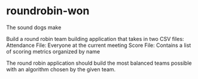 # roundrobin-won
The sound dogs make



Build a round robin team building application that takes in two CSV files:
  Attendance File: Everyone at the current meeting
  Score File: Contains a list of scoring metrics organized by name
  
The round robin application should build the most balanced teams possible with an algorithm chosen by the given team.
